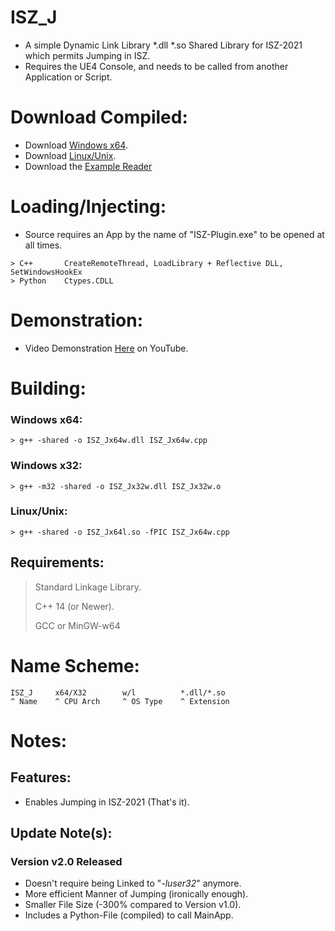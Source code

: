 # ISZ_J
- A simple Dynamic Link Library *.dll *.so Shared Library for ISZ-2021 which permits Jumping in ISZ.
- Requires the UE4 Console, and needs to be called from another Application or Script.

# Download Compiled:
- Download [Windows x64](https://github.com/ISZ-Hacker-Organization/ISZ_J/releases/download/v2.0.0/ISZ_Jx64w.dll).
- Download [Linux/Unix](https://github.com/ISZ-Hacker-Organization/ISZ_J/releases/download/v2.0.0/ISZ_Jx64l.so).
- Download the [Example Reader](https://github.com/ISZ-Hacker-Organization/ISZ_J/releases/download/v2.0.0/iszf.exe)

# Loading/Injecting:
- Source requires an App by the name of "ISZ-Plugin.exe" to be opened at all times.
```
> C++       CreateRemoteThread, LoadLibrary + Reflective DLL, SetWindowsHookEx
> Python    Ctypes.CDLL
```
# Demonstration:
- Video Demonstration [Here](https://youtu.be/FnrFsDICKa4) on YouTube.


# Building:
### Windows x64:
```
> g++ -shared -o ISZ_Jx64w.dll ISZ_Jx64w.cpp
```
### Windows x32:
```
> g++ -m32 -shared -o ISZ_Jx32w.dll ISZ_Jx32w.o
```
### Linux/Unix:
```
> g++ -shared -o ISZ_Jx64l.so -fPIC ISZ_Jx64w.cpp
```
## Requirements:
> Standard Linkage Library.
> 
> C++ 14 (or Newer).
> 
> GCC or MinGW-w64


# Name Scheme:
```
ISZ_J     x64/X32        w/l          *.dll/*.so
^ Name    ^ CPU Arch     ^ OS Type    ^ Extension
```

# Notes:

## Features:
- Enables Jumping in ISZ-2021 (That's it).

## Update Note(s):
### Version v2.0 Released
- Doesn't require being Linked to "*-luser32*" anymore.
- More efficient Manner of Jumping (ironically enough).
- Smaller File Size (-300% compared to Version v1.0).
- Includes a Python-File (compiled) to call MainApp.

